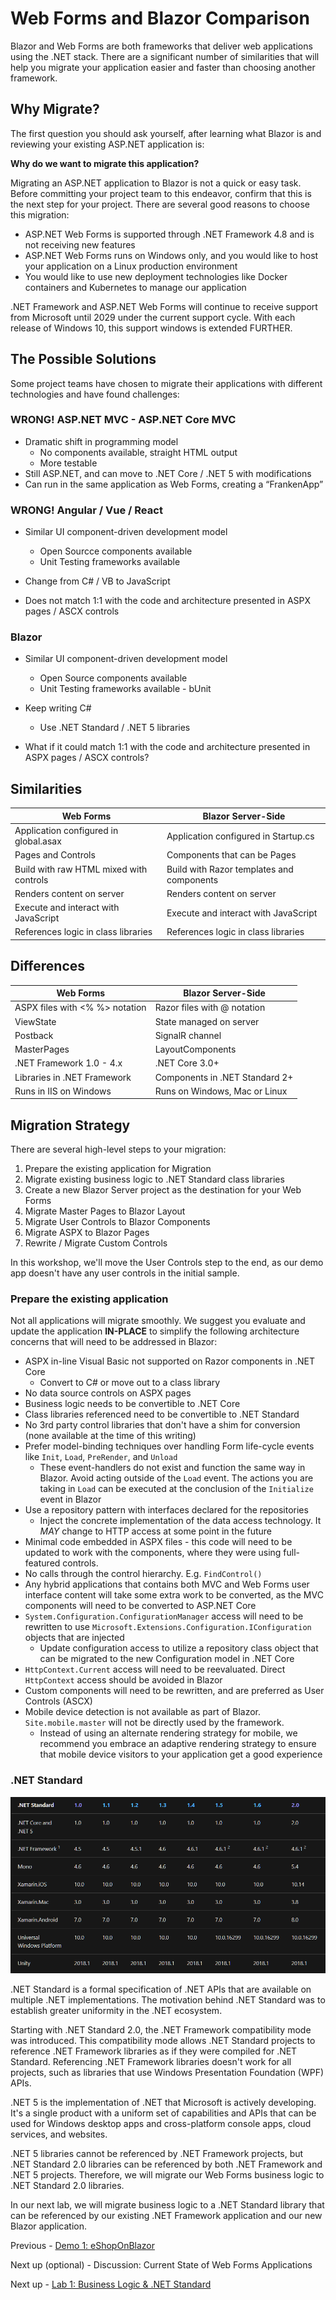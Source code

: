 # Web Forms and Blazor Comparison

Blazor and Web Forms are both frameworks that deliver web applications using the .NET stack.  There are a significant number of similarities that will help you migrate your application easier and faster than choosing another framework.

## Why Migrate?

The first question you should ask yourself, after learning what Blazor is and reviewing your existing ASP.NET application is:  

**Why do we want to migrate this application?**

Migrating an ASP.NET application to Blazor is not a quick or easy task.  Before committing your project team to this endeavor, confirm that this is the next step for your project.  There are several good reasons to choose this migration:

- ASP.NET Web Forms is supported through .NET Framework 4.8 and is not receiving new features
- ASP.NET Web Forms runs on Windows only, and you would like to host your application on a Linux production environment
- You would like to use new deployment technologies like Docker containers and Kubernetes to manage our application

.NET Framework and ASP.NET Web Forms will continue to receive support from Microsoft until 2029 under the current support cycle.  With each release of Windows 10, this support windows is extended FURTHER.

## The Possible Solutions

Some project teams have chosen to migrate their applications with different technologies and have found challenges:

### WRONG!  ASP.NET MVC - ASP.NET Core MVC

- Dramatic shift in programming model 
  - No components available, straight HTML output
  - More testable
- Still ASP.NET, and can move to .NET Core / .NET 5 with modifications
- Can run in the same application as Web Forms, creating a “FrankenApp”

### WRONG!  Angular / Vue / React

- Similar UI component-driven development model
  - Open Sourcce components available
  - Unit Testing frameworks available

- Change from C# / VB to JavaScript

- Does not match 1:1 with the code and architecture presented in ASPX pages / ASCX controls

### Blazor

- Similar UI component-driven development model
  - Open Source components available
  - Unit Testing frameworks available - bUnit

- Keep writing C#
  - Use .NET Standard / .NET 5 libraries

- What if it could match 1:1 with the code and architecture presented in ASPX pages / ASCX controls?

## Similarities

| Web Forms | Blazor Server-Side |
| --- | --- |
| Application configured in global.asax | Application configured in Startup.cs |
| Pages and Controls | Components that can be Pages |
| Build with raw HTML mixed with controls | Build with Razor templates and components |
| Renders content on server | Renders content on server |
| Execute and interact with JavaScript | Execute and interact with JavaScript |
| References logic in class libraries | References logic in class libraries |

## Differences

| Web Forms | Blazor Server-Side |
| --- | --- |
| ASPX files with <% %> notation | Razor files with @ notation |
| ViewState | State managed on server |
| Postback | SignalR channel |
| MasterPages | LayoutComponents |
| .NET Framework 1.0 - 4.x | .NET Core 3.0+ |
| Libraries in .NET Framework | Components in .NET Standard 2+ |
| Runs in IIS on Windows | Runs on Windows, Mac or Linux |

## Migration Strategy

There are several high-level steps to your migration:

1. Prepare the existing application for Migration
1. Migrate existing business logic to .NET Standard class libraries
1. Create a new Blazor Server project as the destination for your Web Forms
1. Migrate Master Pages to Blazor Layout
1. Migrate User Controls to Blazor Components
1. Migrate ASPX to Blazor Pages
1. Rewrite / Migrate Custom Controls

In this workshop, we'll move the User Controls step to the end, as our demo app doesn't have any user controls in the initial sample.

### Prepare the existing application

Not all applications will migrate smoothly. We suggest you evaluate and update the application **IN-PLACE** to simplify the following architecture concerns that will need to be addressed in Blazor:

- ASPX in-line Visual Basic not supported on Razor components in .NET Core
  - Convert to C# or move out to a class library
- No data source controls on ASPX pages
- Business logic needs to be convertible to .NET Core
- Class libraries referenced need to be convertible to .NET Standard
- No 3rd party control libraries that don't have a shim for conversion (none available at the time of this writing)
- Prefer model-binding techniques over handling Form life-cycle events like `Init`, `Load`, `PreRender`, and `Unload`
  - These event-handlers do not exist and function the same way in Blazor.  Avoid acting outside of the `Load` event.  The actions you are taking in `Load` can be executed at the conclusion of the `Initialize` event in Blazor
- Use a repository pattern with interfaces declared for the repositories
  - Inject the concrete implementation of the data access technology.  It _MAY_ change to HTTP access at some point in the future
- Minimal code embedded in ASPX files - this code will need to be updated to work with the components, where they were using full-featured controls.
- No calls through the control hierarchy.  E.g. `FindControl()`
- Any hybrid applications that contains both MVC and Web Forms user interface content will take some extra work to be converted, as the MVC components will need to be converted to ASP<span></span>.NET Core
- `System.Configuration.ConfigurationManager` access will need to be rewritten to use `Microsoft.Extensions.Configuration.IConfiguration` objects that are injected
  - Update configuration access to utilize a repository class object that can be migrated to the new Configuration model in .NET Core
- `HttpContext.Current` access will need to be reevaluated.  Direct `HttpContext` access should be avoided in Blazor
- Custom components will need to be rewritten, and are preferred as User Controls (ASCX)
- Mobile device detection is not available as part of Blazor.  `Site.mobile.master` will not be directly used by the framework.
  - Instead of using an alternate rendering strategy for mobile, we recommend you embrace an adaptive rendering strategy to ensure that mobile device visitors to your application get a good experience

### .NET Standard

![.NET Standard Compatibility](img/02-dotnetstandard.png)

.NET Standard is a formal specification of .NET APIs that are available on multiple .NET implementations. The motivation behind .NET Standard was to establish greater uniformity in the .NET ecosystem.

Starting with .NET Standard 2.0, the .NET Framework compatibility mode was introduced. This compatibility mode allows .NET Standard projects to reference .NET Framework libraries as if they were compiled for .NET Standard. Referencing .NET Framework libraries doesn't work for all projects, such as libraries that use Windows Presentation Foundation (WPF) APIs.

.NET 5 is the implementation of .NET that Microsoft is actively developing. It's a single product with a uniform set of capabilities and APIs that can be used for Windows desktop apps and cross-platform console apps, cloud services, and websites.  

.NET 5 libraries cannot be referenced by .NET Framework projects, but .NET Standard 2.0 libraries can be referenced by both .NET Framework and .NET 5 projects.  Therefore, we will migrate our Web Forms business logic to .NET Standard 2.0 libraries.

In our next lab, we will migrate business logic to a .NET Standard library that can be referenced by our existing .NET Framework application and our new Blazor application.

Previous - [Demo 1: eShopOnBlazor](01-eshop-on-blazor.md)

Next up (optional) - Discussion: Current State of Web Forms Applications

Next up - [Lab 1: Business Logic & .NET Standard](03-business-logic.md)